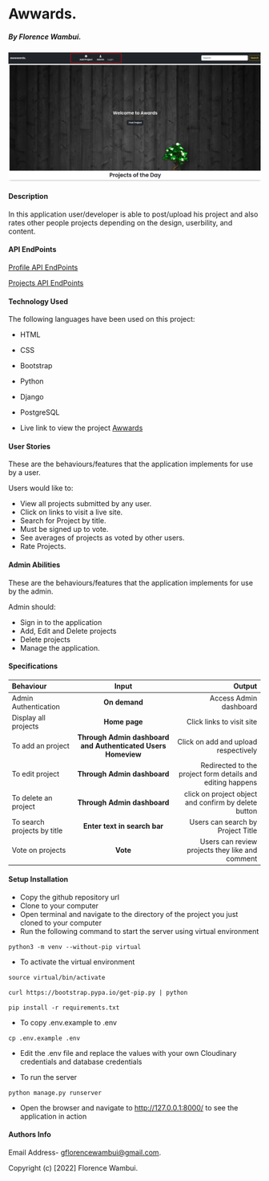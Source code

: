 # Awwards.

##### By Florence Wambui.


![Homepage](/static/images/homepage.png)



#### Description
In this application user/developer is able to post/upload his project and also rates other people projects depending on the design, userbility, and content.



#### API EndPoints    
[Profile API EndPoints](http://127.0.0.1:8000/api/profiles)

[Projects API EndPoints]() 


#### Technology Used

The following languages have been used on this project:

- HTML
- CSS
- Bootstrap
- Python
- Django
- PostgreSQL



- Live link to view the project <a target="_blank" href="">Awwards</a>


#### User Stories
These are the behaviours/features that the application implements for use by a user.

Users would like to:
* View all projects submitted by any user.
* Click on links to visit a live site.
* Search for Project by title.
* Must be signed up to vote.
* See averages of projects as voted by other users.
* Rate Projects.


#### Admin Abilities
These are the behaviours/features that the application implements for use by the admin.

Admin should:
* Sign in to the application
* Add, Edit and Delete projects
* Delete projects
* Manage the application.


#### Specifications
| Behaviour | Input | Output |
| :---------------- | :---------------: | ------------------: |
| Admin Authentication | **On demand** | Access Admin dashboard |
| Display all projects| **Home page** | Click links to visit site|
| To add an project  | **Through Admin dashboard and Authenticated Users Homeview** | Click on add and upload respectively|
| To edit project  | **Through Admin dashboard** | Redirected to the  project form details and editing happens|
| To delete an project  | **Through Admin dashboard** | click on project object and confirm by delete button|
| To search projects by title | **Enter text in search bar** | Users can search by Project Title|
| Vote on projects | **Vote** | Users can review projects they like and comment|


#### Setup Installation

- Copy the github repository url
- Clone to your computer
- Open terminal and navigate to the directory of the project you just cloned to your computer
- Run the following command to start the server using virtual environment

```
python3 -m venv --without-pip virtual
```

- To activate the virtual environment

```
source virtual/bin/activate
```

```
curl https://bootstrap.pypa.io/get-pip.py | python
```

```
pip install -r requirements.txt
```

- To copy .env.example to .env

```
cp .env.example .env
```

- Edit the .env file and replace the values with your own Cloudinary credentials and database credentials

- To run the server

```
python manage.py runserver

```

- Open the browser and navigate to http://127.0.0.1:8000/ to see the application in action


#### Authors Info
Email Address- gflorencewambui@gmail.com.

Copyright (c) [2022] Florence Wambui.